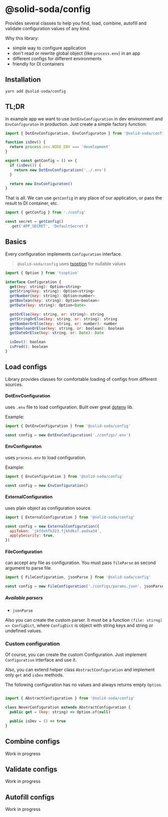 # @solid-soda/config

Provides several classes to help you find, load, combine, autofill and validate configuration values of any kind.

Why this library:
+ simple way to configure application
+ don't read or rewrite global object (like `process.env`) in an app
+ different configs for different environments
+ friendly for DI containers

## Installation

`yarn add @solid-soda/config`

## TL;DR

In example app we want to use `DotEnvConfiguration` in dev environment and `EnvConfiguraton` in production. Just create a simple factory function:

```js
import { DotEnvConfiguration, EnvConfiguraton } from '@solid-soda/config'

function isDev() {
  return process.env.NODE_ENV === 'development'
}

export const getConfig = () => {
  if (isDev()) {
    return new DotEnvConfiguration('../.env')
  }

  return new EnvConfiguraton()
}
```

That is all. We can use `getConfig` in any place of our application, or pass the result to DI container, etc.

```js
import { getConfig } from './config'

const secret = getConfig()
  .get('APP_SECRET', 'DefaultSecret')
```

## Basics

Every configuration implements `Configuration` interface.

> `@solid-soda/config` uses [tsoption](add_link) for nullable values

```js
import { Option } from 'tsoption'

interface Configuration {
  get(key: string): Option<string>
  getString(key: string): Option<string>
  getNumber(key: string): Option<number>
  getBoolean(key: string): Option<boolean>
  getDate(key: string): Option<Date>

  getOrElse(key: string, or: string): string
  getStringOrElse(key: string, or: string): string
  getNumberOrElse(key: string, or: number): number
  getBooleanOrElse(key: string, or: boolean): boolean
  getDateOrElse(key: string, or: Date): Date

  isDev(): boolean
  isProd(): boolean
}
```

## Load configs

Library provides classes for comfortable loading of configs from different sources.

#### DotEnvConfiguration

uses `.env` file to load configuration. Built over great [dotenv](add_link) lib.

Example:
```js
import { DotEnvConfiguration } from '@solid-soda/config'

const config = new DotEnvConfiguration('./configs/.env')
```

#### EnvConfiguraton

uses `process.env` to load configuration.

Example:
```js
import { EnvConfiguration } from '@solid-soda/config'

const config = new EnvConfiguration()
```

#### ExternalConfiguration

uses plain object as configuration source.

```js
import { ExternalConfiguration } from '@solid-soda/config'

const config = new ExternalConfiguration({
  apiToken: 'jkfdshfk323.fjkhdksf.aodsa34',
  applySecurity: true,
})
```

#### FileConfiguration

can accept any file as configuration. You must pass `fileParse` as second argument to parse file.

```js
import { FileConfiguration, jsonParse } from '@solid-soda/config'

const config = new FileConfiguration('./configs/params.json', jsonParse)
```

##### Available parsers

+ `jsonParse`

Also you can create the custom parser. It must be a function `(file: stirng) => ConfigDict`, where `ConfigDict` is object with string keys and string or undefined values.

### Custom configuration

Of course, you can create the custom Configuration. Just implement `Configuration` interface and use it.

Also, you can extend helper class `AbstractConfiguration` and implement only `get` and `isDev` methods.

The following configuration has no values and always returns empty `Option`.
```js

import { AbstractConfiguration } from '@solid-soda/config'

class NeverConfiguration extends AbstractConfiguration {
  public get = (key: string) => Option.of(null)

  public isDev = () => true
}
```

## Combine configs

Work in progress

## Validate configs

Work in progress

## Autofill configs

Work in progress

